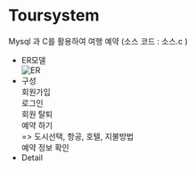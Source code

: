 # Toursystem
Mysql 과 C를 활용하여 여행 예약  (소스 코드 : 소스.c )

- ER모델<br> 
![ER](https://user-images.githubusercontent.com/69624521/93326313-9096d700-f853-11ea-8b2d-6c3725edfac9.PNG)
- 구성<br>
회원가입<br>
로그인<br>
회원 탈퇴<br>
예약 하기<br>
=> 도시선택, 항공, 호텔, 지불방법  <br>
예약 정보 확인<br>
- Detail<br>

